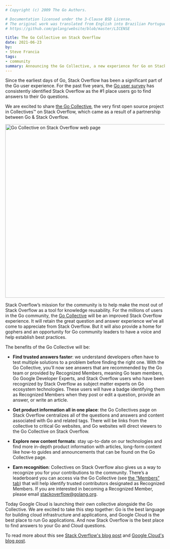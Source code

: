 ```yaml
---
# Copyright (c) 2009 The Go Authors.

# Documentation licensed under the 3-Clause BSD License.
# The original work was translated from English into Brazilian Portuguese.
# https://github.com/golang/website/blob/master/LICENSE

title: The Go Collective on Stack Overflow
date: 2021-06-23
by:
- Steve Francia
tags:
- community
summary: Announcing the Go Collective, a new experience for Go on Stack Overflow.
---
```



Since the earliest days of Go,
Stack Overflow has been a significant part of the Go user experience.
For the past five years, the [Go user survey](/blog/survey2020-results)
has consistently identified Stack Overflow as
the #1 place users go to find answers to their Go questions.

We are excited to share [the Go Collective](https://stackoverflow.com/collectives/go),
the very first open source project in Collectives™ on Stack Overflow,
which came as a result of a partnership between Go & Stack Overflow.

<img src="stackoverflow/stackoverflow.png" alt="Go Collective on Stack Overflow web page" width="700" height="547"/>

Stack Overflow’s mission for the community is to help make the most out
of Stack Overflow as a tool for knowledge reusability.
For the millions of users in the Go community,
the [Go Collective](https://stackoverflow.com/collectives/go)
will be an improved Stack Overflow experience.
It will retain the great question and answer experience
we’ve all come to appreciate from Stack Overflow.
But it will also provide a home for gophers and
an opportunity for Go community leaders to have a voice and help establish best practices.

The benefits of the Go Collective will be:

- **Find trusted answers faster**:
  we understand developers often have to test multiple solutions to a problem before finding the right one.
  With the Go Collective, you’ll now see answers that are recommended by the Go team
  or provided by Recognized Members, meaning Go team members,
  Go Google Developer Experts, and Stack Overflow users who have been recognized
  by Stack Overflow as subject matter experts on Go ecosystem technologies.
  These users will have a badge identifying them as Recognized Members
  when they post or edit a question, provide an answer, or write an article.

- **Get product information all in one place**:
  the Go Collectives page on Stack Overflow centralizes all of the questions and answers
  and content associated with Go and related tags.
  There will be links from the collective to critical Go websites,
  and Go websites will direct viewers to the Go Collective on Stack Overflow.

- **Explore new content formats**:
  stay up-to-date on our technologies and find more in-depth product information
  with articles, long-form content like how-to guides and announcements
  that can be found on the Go Collective page.

- **Earn recognition**:
  Collectives on Stack Overflow also gives us a way
  to recognize you for your contributions to the community.
  There’s a leaderboard you can access via the Go Collective
  (see [the “Members” tab](https://stackoverflow.com/collectives/go?tab=members))
  that will help identify trusted contributors designated as Recognized Members.
  If you are interested in becoming a Recognized Member,
  please email stackoverflow@golang.org.

Today Google Cloud is launching their own collective alongside the Go Collective.
We are excited to take this step together:
Go is the best language for building cloud infrastructure and applications,
and Google Cloud is the best place to run Go applications.
And now Stack Overflow is the best place to find answers to your Go and Cloud questions.

To read more about this see
[Stack Overflow's blog post](https://stackoverflow.blog/2021/06/23/collectives-stack-overflow/)
and
[Google Cloud's blog post](https://cloud.google.com/blog/topics/developers-practitioners/investing-heart-google-cloud-our-developer-and-customer-communities).

